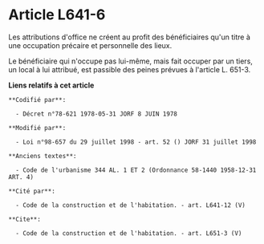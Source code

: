# Article L641-6

Les attributions d'office ne créent au profit des bénéficiaires qu'un titre à une occupation précaire et personnelle des
lieux. 

Le bénéficiaire qui n'occupe pas lui-même, mais fait occuper par un tiers, un local à lui attribué, est passible des peines
prévues à l'article L. 651-3.

**Liens relatifs à cet article**

	**Codifié par**:

	  - Décret n°78-621 1978-05-31 JORF 8 JUIN 1978

	**Modifié par**:

	  - Loi n°98-657 du 29 juillet 1998 - art. 52 () JORF 31 juillet 1998

	**Anciens textes**:

	  - Code de l'urbanisme 344 AL. 1 ET 2 (Ordonnance 58-1440 1958-12-31 ART. 4)

	**Cité par**:

	  - Code de la construction et de l'habitation. - art. L641-12 (V)

	**Cite**:

	  - Code de la construction et de l'habitation. - art. L651-3 (V)
